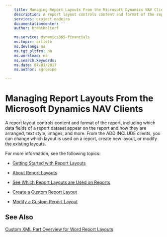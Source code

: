 ```yaml
---
    title: Managing Report Layouts From the Microsoft Dynamics NAV Clients | Microsoft Docs
    description: A report layout controls content and format of the report, including which data fields of a report dataset appear on the report and how they are arranged, text style, images, and more. From the ADD INCLUDE<!--[!INCLUDE[d365fin](../../includes/d365fin_md.md)]--> clients, you can change which layout is used on a report, create new layout, or modify the existing layouts.
    services: project-madeira
    documentationcenter: ''
    author: brentholtorf

    ms.service: dynamics365-financials
    ms.topic: article
    ms.devlang: na
    ms.tgt_pltfrm: na
    ms.workload: na
    ms.search.keywords:
    ms.date: 07/01/2017
    ms.author: sgroespe

---
```

# Managing Report Layouts From the Microsoft Dynamics NAV Clients
A report layout controls content and format of the report, including which data fields of a report dataset appear on the report and how they are arranged, text style, images, and more. From the ADD INCLUDE<!--[!INCLUDE[d365fin](../../includes/d365fin_md.md)]--> clients, you can change which layout is used on a report, create new layout, or modify the existing layouts.  
  
 For more information, see the following topics:  
  
-   [Getting Started with Report Layouts](../FullExperience/getting-started-with-report-layouts.md)  
  
-   [About Report Layouts](../FullExperience/about-report-layouts.md)  
  
-   [See Which Report Layouts are Used on Reports](../FullExperience/how-to-see-which-report-layouts-are-used-on-reports.md)  
  
-   [Create a Custom Report Layout](../FullExperience/how-to-create-a-custom-report-layout.md)  
  
-   [Modify a Custom Report Layout](../FullExperience/how-to-modify-a-custom-report-layout.md)  
  
## See Also  
 [Custom XML Part Overview for Word Report Layouts](../FullExperience/custom-xml-part-overview-for-word-report-layouts.md)